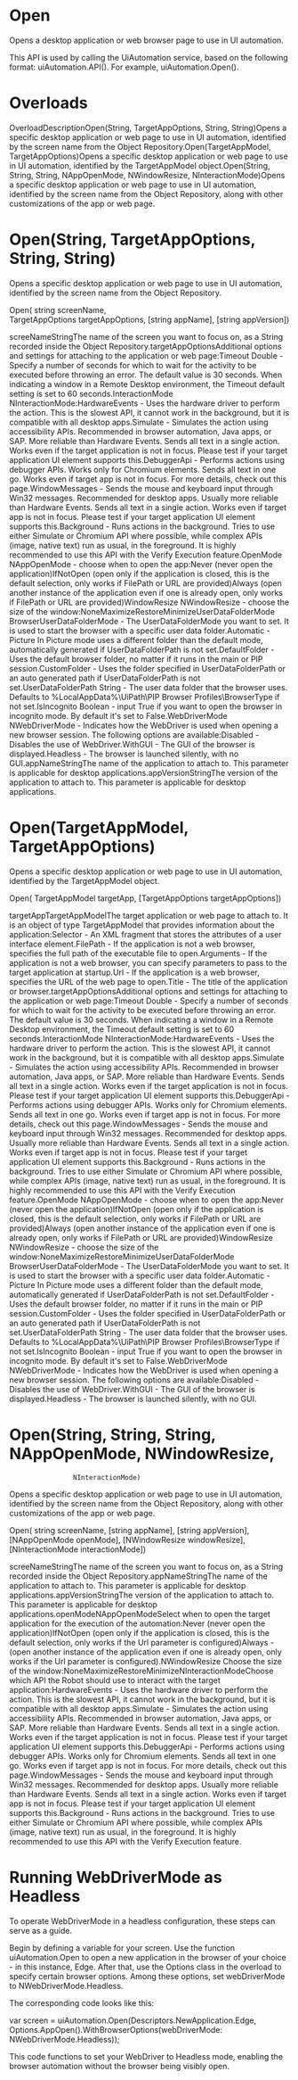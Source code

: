 ﻿# Open

Opens a desktop application or web browser page to use in UI automation.

This API is used by calling the UiAutomation service, based on the following format:
                uiAutomation.API(). For example,
                uiAutomation.Open().

# 



# Overloads

OverloadDescriptionOpen(String, TargetAppOptions, String,
                                String)Opens a specific desktop application or web page to use in UI
                                automation, identified by the screen name from the Object
                                Repository.Open(TargetAppModel, TargetAppOptions)Opens a specific desktop application or web page to use in UI
                                automation, identified by the TargetAppModel
                                object.Open(String, String, String, NAppOpenMode, NWindowResize,
                                    NInteractionMode)Opens a specific desktop application or web page to use in UI
                                automation, identified by the screen name from the Object
                                Repository, along with other customizations of the app or web
                                page.

# Open(String, TargetAppOptions, String, String)

Opens a specific desktop application or web page to use in UI automation, identified
                by the screen name from the Object Repository.

Open(
    string screenName,  
    TargetAppOptions targetAppOptions, 
    [string appName],
    [string appVersion])

screeNameStringThe name of the screen you want to focus on, as a String recorded inside the
                        Object Repository.targetAppOptionsAdditional options and settings for attaching to the application or web
                            page:Timeout Double - Specify a number
                                of seconds for which to wait for the activity to be executed before
                                throwing an error. The default value is 30 seconds. When indicating
                                a window in a Remote Desktop environment, the Timeout default
                                setting is set to 60 seconds.InteractionMode
                                    NInteractionMode:HardwareEvents - Uses the hardware
                                        driver to perform the action. This is the slowest API, it
                                        cannot work in the background, but it is compatible with all
                                        desktop apps.Simulate - Simulates the action using
                                        accessibility APIs. Recommended in browser automation, Java
                                        apps, or SAP. More reliable than Hardware Events. Sends all
                                        text in a single action. Works even if the target
                                        application is not in focus. Please test if your target
                                        application UI element supports this.DebuggerApi - Performs actions using
                                        debugger APIs. Works only for Chromium elements. Sends all
                                        text in one go. Works even if target app is not in focus.
                                        For more details, check out this page.WindowMessages - Sends the mouse and
                                        keyboard input through Win32 messages. Recommended for
                                        desktop apps. Usually more reliable than Hardware Events.
                                        Sends all text in a single action. Works even if target app
                                        is not in focus. Please test if your target application UI
                                        element supports this.Background - Runs actions in the
                                        background. Tries to use either Simulate or Chromium API
                                        where possible, while complex APIs (image, native text)
                                        run as usual, in the foreground. It is highly recommended to
                                        use this API with the Verify Execution
                                        feature.OpenMode NAppOpenMode - choose when
                                to open the app:Never (never open the
                                        application)IfNotOpen (open only if the
                                        application is closed, this is the default selection, only
                                        works if FilePath or URL
                                        are provided)Always (open another instance of the
                                        application even if one is already open, only works if
                                            FilePath or URL are
                                        provided)WindowResize NWindowResize - choose
                                the size of the window:NoneMaximizeRestoreMinimizeUserDataFolderMode
                                    BrowserUserDataFolderMode - The
                                    UserDataFolderMode you want to set. It is used
                                to start the browser with a specific user data folder.Automatic - Picture In Picture mode
                                        uses a different folder than the default mode, automatically
                                        generated if UserDataFolderPath is not
                                        set.DefaultFolder - Uses the default
                                        browser folder, no matter if it runs in the main or PIP
                                        session.CustomFolder - Uses the folder
                                        specified in UserDataFolderPath or an auto
                                        generated path if UserDataFolderPath is not
                                        set.UserDataFolderPath String - The
                                user data folder that the browser uses. Defaults to
                                    %LocalAppData%\UiPath\PIP Browser
                                    Profiles\BrowserType if not set.IsIncognito Boolean - input
                                    True if you want to open the browser in
                                incognito mode. By default it's set to False.WebDriverMode NWebDriverMode -
                                Indicates how the WebDriver is used when opening a new browser
                                session. The following options are available:Disabled - Disables the use of
                                        WebDriver.WithGUI - The GUI of the browser is
                                        displayed.Headless - The browser is launched
                                        silently, with no GUI.appNameStringThe name of the application to attach to. This parameter is applicable for
                        desktop applications.appVersionStringThe version of the application to attach to. This parameter is applicable
                        for desktop applications.

# Open(TargetAppModel, TargetAppOptions)

Opens a specific desktop application or web page to use in UI automation, identified
                by the TargetAppModel object.

Open(
    TargetAppModel targetApp,
    [TargetAppOptions targetAppOptions])

targetAppTargetAppModelThe target application or web page to attach to. It is an object of type
                            TargetAppModel that provides information about the
                            application:Selector - An XML fragment that stores the
                                attributes of a user interface element.FilePath - If the application is not a web
                                browser, specifies the full path of the executable file to
                                open.Arguments - If the application is not a web
                                browser, you can specify parameters to pass to the target
                                application at startup.Url
                                - If the application is a web browser, specifies the URL of the web
                                page to open.Title - The title of the application or
                                browser.targetAppOptionsAdditional options and settings for attaching to the application or web
                            page:Timeout Double - Specify a number of seconds
                                for which to wait for the activity to be executed before throwing an
                                error. The default value is 30 seconds. When indicating a window in
                                a Remote Desktop environment, the Timeout default setting is set to
                                60 seconds.InteractionMode NInteractionMode:HardwareEvents - Uses the hardware driver
                                        to perform the action. This is the slowest API, it cannot
                                        work in the background, but it is compatible with all
                                        desktop apps.Simulate - Simulates the action using
                                        accessibility APIs. Recommended in browser automation, Java
                                        apps, or SAP. More reliable than Hardware Events. Sends all
                                        text in a single action. Works even if the target
                                        application is not in focus. Please test if your target
                                        application UI element supports this.DebuggerApi - Performs actions using
                                        debugger APIs. Works only for Chromium elements. Sends all
                                        text in one go. Works even if target app is not in focus.
                                        For more details, check out this page.WindowMessages - Sends the mouse and
                                        keyboard input through Win32 messages. Recommended for
                                        desktop apps. Usually more reliable than Hardware Events.
                                        Sends all text in a single action. Works even if target app
                                        is not in focus. Please test if your target application UI
                                        element supports this.Background - Runs actions in the
                                        background. Tries to use either Simulate or Chromium API
                                        where possible, while complex APIs (image, native text)
                                        run as usual, in the foreground. It is highly recommended to
                                        use this API with the Verify Execution
                                        feature.OpenMode NAppOpenMode - choose when to open
                                the app:Never (never open the application)IfNotOpen (open only if the application is
                                        closed, this is the default selection, only works if
                                            FilePath or URL are
                                        provided)Always (open another instance of the
                                        application even if one is already open, only works if
                                            FilePath or URL are
                                        provided)WindowResize NWindowResize - choose the size
                                of the window:NoneMaximizeRestoreMinimizeUserDataFolderMode BrowserUserDataFolderMode
                                - The UserDataFolderMode you want to set. It is
                                used to start the browser with a specific user data folder.Automatic - Picture In Picture mode uses a
                                        different folder than the default mode, automatically
                                        generated if UserDataFolderPath is not
                                        set.DefaultFolder - Uses the default browser
                                        folder, no matter if it runs in the main or PIP
                                        session.CustomFolder - Uses the folder specified in
                                            UserDataFolderPath or an auto generated
                                        path if UserDataFolderPath is not set.UserDataFolderPath String - The user data
                                folder that the browser uses. Defaults to
                                    %LocalAppData%\UiPath\PIP Browser
                                    Profiles\BrowserType if not set.IsIncognito Boolean - input
                                    True if you want to open the browser in
                                incognito mode. By default it's set to False.WebDriverMode NWebDriverMode - Indicates how
                                the WebDriver is used when opening a new browser session. The
                                following options are available:Disabled - Disables the use of
                                        WebDriver.WithGUI - The GUI of the browser is
                                        displayed.Headless - The browser is launched
                                        silently, with no GUI.

# Open(String, String, String, NAppOpenMode, NWindowResize,
                    NInteractionMode)

Opens a specific desktop application or web page to use in UI automation, identified
                by the screen name from the Object Repository, along with other customizations of
                the app or web page.

Open(
    string screenName,
    [string appName],
    [string appVersion],
    [NAppOpenMode openMode],
    [NWindowResize windowResize],
    [NInteractionMode interactionMode])

screeNameStringThe name of the screen you want to focus on, as a String recorded inside the
                        Object Repository.appNameStringThe name of the application to attach to. This parameter is applicable for
                        desktop applications.appVersionStringThe version of the application to attach to. This parameter is applicable
                        for desktop applications.openModeNAppOpenModeSelect when to open the target application for the execution of the
                            automation:Never (never open the application)IfNotOpen (open only if the application is closed,
                                this is the default selection, only works if the
                                    Url parameter is configured)Always - (open another instance of the application
                                even if one is already open, only works if the Url
                                parameter is configured).NWindowResize Choose the size of the window:NoneMaximizeRestoreMinimizeNInteractionModeChoose which API the Robot should use to interact with the target
                            application:HardwareEvents - Uses the hardware driver to
                                perform the action. This is the slowest API, it cannot work in
                                the background, but it is compatible with all desktop apps.Simulate - Simulates the action using accessibility
                                APIs. Recommended in browser automation, Java apps, or SAP. More
                                reliable than Hardware Events. Sends all text in a single action.
                                Works even if the target application is not in focus. Please test if
                                your target application UI element supports this.DebuggerApi - Performs actions using debugger APIs.
                                Works only for Chromium elements. Sends all text in one go. Works
                                even if target app is not in focus. For more details, check out this
                                    page.WindowMessages - Sends the mouse and keyboard input
                                through Win32 messages. Recommended for desktop apps. Usually more
                                reliable than Hardware Events. Sends all text in a single action.
                                Works even if target app is not in focus. Please test if your target
                                application UI element supports this.Background - Runs actions in the background. Tries
                                to use either Simulate or Chromium API where possible, while complex
                                APIs (image, native text) run as usual, in the foreground. It is
                                highly recommended to use this API with the Verify Execution
                                feature.

# Running WebDriverMode as Headless

To operate WebDriverMode in a headless configuration, these steps can serve as a
                guide.

Begin by defining a variable for your screen. Use the function
                    uiAutomation.Open to open a new application in the browser of
                your choice - in this instance, Edge. After that, use the Options
                class in the overload to specify certain browser options. Among these options, set
                    webDriverMode to NWebDriverMode.Headless.

The corresponding code looks like this:

var screen = uiAutomation.Open(Descriptors.NewApplication.Edge, Options.AppOpen().WithBrowserOptions(webDriverMode: NWebDriverMode.Headless));

This code functions to set your WebDriver to Headless mode, enabling the browser
                automation without the browser being visibly open.
